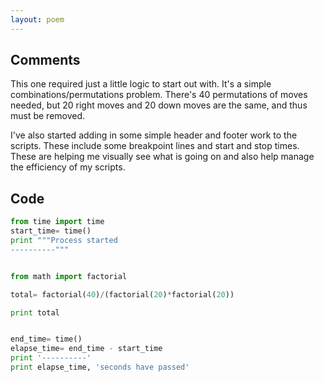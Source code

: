 ```yaml
---
layout: poem
---
```


## Comments

This one required just a little logic to start out with. It's a simple
combinations/permutations problem. There's 40 permutations of moves needed, but
20 right moves and 20 down moves are the same, and thus must be removed.

I've also started adding in some simple header and footer work to the scripts.
These include some breakpoint lines and start and stop times. These are helping
me visually see what is going on and also help manage the efficiency of my
scripts.

## Code

```python
from time import time
start_time= time()
print """Process started
----------"""


from math import factorial

total= factorial(40)/(factorial(20)*factorial(20))

print total


end_time= time()
elapse_time= end_time - start_time
print '----------'
print elapse_time, 'seconds have passed'
```
